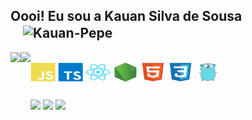 ## Oooi! Eu sou a Kauan Silva de Sousa <img align="center" alt="Kauan-Pepe" height="50" width="60" src="https://media.tenor.com/images/2f071cab07e5ddac7224f1ff3d8cccf2/tenor.gif" style="max-width:100%;margin-left: 20px;">
<div style="display: flex">
  <img height="180em" src="https://github-readme-stats-eight-theta.vercel.app/api?username=Silva4g&show_icons=true&theme=dracula&include_all_commits=true&count_private=true"/>
  <img height="180em" src="https://github-readme-stats-eight-theta.vercel.app/api/top-langs/?username=Silva4g&layout=compact&langs_count=8&theme=dracula"/>
<div>
<div style="display: inline_block"><br>
  <img align="center" alt="Kauan-Js" height="30" width="40" src="https://raw.githubusercontent.com/devicons/devicon/master/icons/javascript/javascript-plain.svg">
  <img align="center" alt="Kauan-Ts" height="30" width="40" src="https://raw.githubusercontent.com/devicons/devicon/master/icons/typescript/typescript-plain.svg">
  <img align="center" alt="Kauan-React" height="30" width="40" src="https://raw.githubusercontent.com/devicons/devicon/master/icons/react/react-original.svg">
  <img align="center" alt="Kauan-Node" height="30" width="40" src="https://github.com/devicons/devicon/blob/master/icons/nodejs/nodejs-original.svg"> 
  <img align="center" alt="Kauan-HTML" height="30" width="40" src="https://raw.githubusercontent.com/devicons/devicon/master/icons/html5/html5-original.svg">
  <img align="center" alt="Kauan-CSS" height="30" width="40" src="https://raw.githubusercontent.com/devicons/devicon/master/icons/css3/css3-original.svg">
  <img align="center" alt="Kauan-Go" height="30" width="40" src="https://github.com/devicons/devicon/blob/master/icons/go/go-original.svg">
</div>
  
  ##
  
  <div>
  <a href = "mailto: kauanssousa@gmail.com" target="_blank"><img src="https://img.shields.io/badge/-Gmail-%23EA4335?style=for-the-badge&logo=gmail&logoColor=white"></a>
  <a href="https://www.linkedin.com/in/kauan-sousa-750075156/" target="_blank"><img src="https://img.shields.io/badge/-LinkedIn-%230077B5?style=for-the-badge&logo=linkedin&logoColor=white"></a>
  <a href="https://www.instagram.com/kauansousa19/" target="_blank"><img src="https://img.shields.io/badge/-Instagram-%23E4405F?style=for-the-badge&logo=instagram&logoColor=white"></a>
</div>

